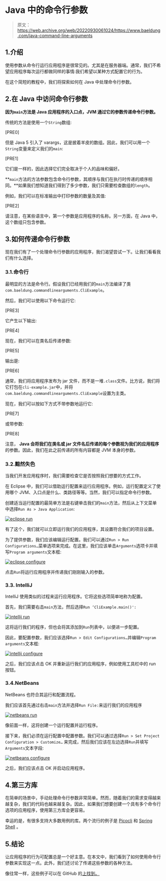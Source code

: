 # Java 中的命令行参数

> 原文：<https://web.archive.org/web/20220930061024/https://www.baeldung.com/java-command-line-arguments>

## 1.介绍

使用参数从命令行运行应用程序是很常见的。尤其是在服务器端。通常，我们不希望应用程序每次运行都做同样的事情:我们希望以某种方式配置它的行为。

在这个简短的教程中，我们将探索如何在 Java 中处理命令行参数。

## 2.在 Java 中访问命令行参数

**因为`main`方法是 Java 应用程序的入口点，JVM 通过它的参数传递命令行参数。**

传统的方法是使用一个`String`数组:

[PRE0]

但是 Java 5 引入了 varargs，这是披着羊皮的数组。因此，我们可以用一个`String`变量来定义我们的`main`:

[PRE1]

它们是一样的，因此选择它们完全取决于个人的品味和偏好。

**`main`方法的方法参数包含命令行参数，其顺序与我们在执行时传递的顺序相同。**如果我们想知道我们得到了多少参数，我们只需要检查数组的`length`。

例如，我们可以在标准输出中打印参数的数量及其值:

[PRE2]

请注意，在某些语言中，第一个参数是应用程序的名称。另一方面，在 Java 中，这个数组只包含参数。

## 3.如何传递命令行参数

现在我们有了一个处理命令行参数的应用程序，我们渴望尝试一下。让我们看看我们有什么选择。

### 3.1.命令行

最明显的方法是命令行。假设我们已经用我们的`main`方法编译了类`com.baeldung.commandlinearguments.CliExample`。

然后，我们可以使用以下命令运行它:

[PRE3]

它产生以下输出:

[PRE4]

现在，我们可以在类名后传递参数:

[PRE5]

输出是:

[PRE6]

通常，我们将应用程序发布为 jar 文件，而不是一堆`.class`文件。比方说，我们将它打包在`cli-example.jar`中，并将`com.baeldung.commandlinearguments.CliExample`设置为主类。

现在，我们可以按如下方式不带参数地运行它:

[PRE7]

或带参数:

[PRE8]

注意， **Java 会将我们在类名或 jar 文件名后传递的每个参数视为我们的应用程序**的参数。因此，我们在此之前传递的所有内容都是 JVM 本身的参数。

### 3.2.黯然失色

当我们开发应用程序时，我们需要检查它是否按照我们想要的方式工作。

在 Eclipse 中，我们可以借助运行配置来运行应用程序。例如，运行配置定义了使用哪个 JVM、入口点是什么、类路径等等。当然，我们可以指定命令行参数。

创建适当运行配置的最简单方法是右键单击我们的`main`方法，然后从上下文菜单中选择`Run As > Java Application`:

[![eclipse run](img/6c677cde535eaf8e2dc77fc0e2729df9.png)](/web/20221123134136/https://www.baeldung.com/wp-content/uploads/2019/09/eclipse-run.png)

有了这个，我们就可以立即运行我们的应用程序，其设置符合我们的项目设置。

为了提供参数，我们应该编辑运行配置。我们可以通过`Run > Run Configurations…`菜单选项来完成。在这里，我们应该单击`Arguments`选项卡并填写`Program arguments`文本框:

[![eclipse configure](img/c8bd5c2a97160617ddb21e0c02e27f24.png)](/web/20221123134136/https://www.baeldung.com/wp-content/uploads/2019/09/eclipse-configure.png)

点击`Run`将运行应用程序并传递我们刚刚输入的参数。

### 3.3\. IntelliJ

IntelliJ 使用类似的过程来运行应用程序。它将这些选项简单地称为配置。

首先，我们需要右击`main`方法，然后选择`Run ‘CliExample.main()':`

[![intellij run](img/fc2b9e606cd067a55c1c82a82a0ce7d4.png)](/web/20221123134136/https://www.baeldung.com/wp-content/uploads/2019/09/intellij-run.png)

这将运行我们的程序，但也会将其添加到`Run`列表中，以便进一步配置。

因此，要配置参数，我们应该选择`Run > Edit Configurations…`并编辑`Program arguments`文本框:

[![intellij configure](img/28090b9dac8d5b9737f8e70103611044.png)](/web/20221123134136/https://www.baeldung.com/wp-content/uploads/2019/09/intellij-configure-1024x646.png)

之后，我们应该点击 OK 并重新运行我们的应用程序，例如使用工具栏中的 run 按钮。

### 3.4.NetBeans

NetBeans 也符合其运行和配置流程。

我们应该首先通过右击`main`方法并选择`Run File:`来运行我们的应用程序

[![netbeans run](img/7a39d41b0916d7e3dc5b6d1b484c2add.png)](/web/20221123134136/https://www.baeldung.com/wp-content/uploads/2019/09/netbeans-run.png)

像前面一样，这将创建一个运行配置并运行程序。

接下来，我们必须在运行配置中配置参数。我们可以通过选择`Run > Set Project Configuration > Customize…` 来完成，然后我们应该在左边选择`Run`并填写`Arguments`文本字段:

[![netbeans configure](img/ddf9d690989dabebdac993f0f5c6e553.png)](/web/20221123134136/https://www.baeldung.com/wp-content/uploads/2019/09/netbeans-configure.png)

之后，我们应该点击 OK 并启动应用程序。

## 4.第三方库

在简单的场景中，手动处理命令行参数非常简单。然而，随着我们的需求变得越来越复杂，我们的代码也越来越复杂。因此，如果我们想要创建一个具有多个命令行选项的应用程序，使用第三方库会更容易。

幸运的是，有很多支持大多数用例的库。两个流行的例子是 [Picocli](/web/20221123134136/https://www.baeldung.com/java-picocli-create-command-line-program) 和 [Spring Shell](/web/20221123134136/https://www.baeldung.com/spring-shell-cli) 。

## 5.结论

让应用程序的行为可配置总是一个好主意。在本文中，我们看到了如何使用命令行参数来实现这一点。此外，我们还讨论了传递这些参数的各种方法。

像往常一样，这些例子可以在 GitHub 的[上找到。](https://web.archive.org/web/20221123134136/https://github.com/eugenp/tutorials/tree/master/core-java-modules/core-java-lang-2)